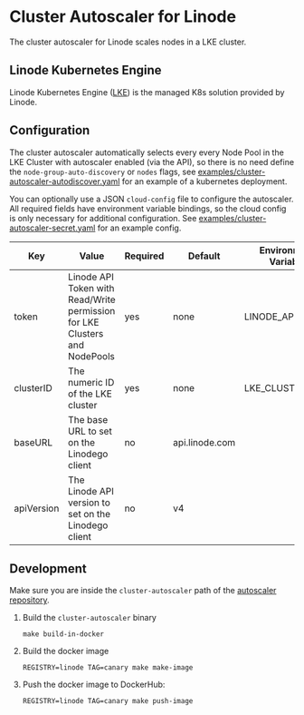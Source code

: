 # Cluster Autoscaler for Linode

The cluster autoscaler for Linode scales nodes in a LKE cluster.

## Linode Kubernetes Engine

Linode Kubernetes Engine ([LKE](https://www.linode.com/docs/guides/deploy-and-manage-a-cluster-with-linode-kubernetes-engine-a-tutorial/)) is the managed K8s solution provided by Linode.

## Configuration

The cluster autoscaler automatically selects every every Node Pool in the LKE Cluster with autoscaler enabled (via the API), so there is no need define the `node-group-auto-discovery` or `nodes` flags, see [examples/cluster-autoscaler-autodiscover.yaml](examples/cluster-autoscaler-autodiscover.yaml) for an example of a kubernetes deployment.

You can optionally use a JSON `cloud-config` file to configure the autoscaler. All required fields have environment variable bindings, so the cloud config is only necessary for additional configuration. See [examples/cluster-autoscaler-secret.yaml](examples/cluster-autoscaler-secret.yaml) for an example config.

| Key | Value | Required | Default | Environment Variable |
|-----|-------|-----------|---------|----|
| token | Linode API Token with Read/Write permission for LKE Clusters and NodePools | yes | none | LINODE_API_TOKEN |
| clusterID | The numeric ID of the LKE cluster | yes | none | LKE_CLUSTER_ID
| baseURL | The base URL to set on the Linodego client | no | api.linode.com |
| apiVersion | The Linode API version to set on the Linodego client | no | v4 |

## Development

Make sure you are inside the `cluster-autoscaler` path of the [autoscaler repository](https://github.com/kubernetes/autoscaler).

1. Build the `cluster-autoscaler` binary
    ```
    make build-in-docker
    ```

2. Build the docker image
    ```
    REGISTRY=linode TAG=canary make make-image
    ```

3. Push the docker image to DockerHub:
    ```
    REGISTRY=linode TAG=canary make push-image
    ```

